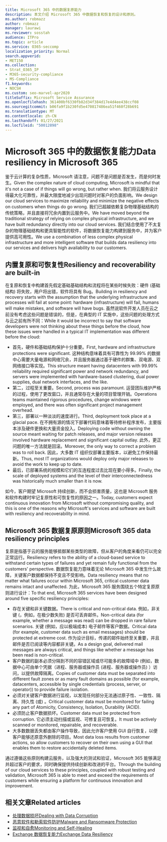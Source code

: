 ```yaml
---
title: Microsoft 365 中的数据复原能力
description: 本文介绍 Microsoft 365 中数据恢复和恢复的设计和原则。
ms.author: robmazz
author: robmazz
manager: laurawi
ms.reviewer: sosstah
audience: ITPro
ms.topic: article
ms.service: O365-seccomp
localization_priority: Normal
search.appverid:
- MET150
ms.collection:
- Strat_O365_IP
- M365-security-compliance
- MS-Compliance
f1.keywords:
- NOCSH
ms.custom: seo-marvel-apr2020
titleSuffix: Microsoft Service Assurance
ms.openlocfilehash: 361400bf6330fb82d34f384d17e4d4ee438ccf08
ms.sourcegitcommit: b06fa9f1b230fd5e470817486ea51f460f28b691
ms.translationtype: MT
ms.contentlocale: zh-CN
ms.lasthandoff: 01/27/2021
ms.locfileid: "50012898"
---
```

# <a name="data-resiliency-in-microsoft-365"></a><span data-ttu-id="db192-103">Microsoft 365 中的数据恢复能力</span><span class="sxs-lookup"><span data-stu-id="db192-103">Data resiliency in Microsoft 365</span></span>

<span data-ttu-id="db192-104">鉴于云计算的复杂性质，Microsoft 请注意，问题不是问题是否发生，而是何时发生。</span><span class="sxs-lookup"><span data-stu-id="db192-104">Given the complex nature of cloud computing, Microsoft is mindful that it's not a case of if things will go wrong, but rather when.</span></span> <span data-ttu-id="db192-105">我们将云服务设计得最大化可靠性，并最大限度地减少出现问题时对客户的负面影响。</span><span class="sxs-lookup"><span data-stu-id="db192-105">We design our cloud services to maximize reliability and minimize the negative effects on customers when things do go wrong.</span></span> <span data-ttu-id="db192-106">我们已超越依赖复杂物理基础结构的传统策略，并且直接将冗余内置到云服务中。</span><span class="sxs-lookup"><span data-stu-id="db192-106">We have moved beyond the traditional strategy of relying on complex physical infrastructure, and we have built redundancy directly into our cloud services.</span></span> <span data-ttu-id="db192-107">我们结合使用了不太复杂的物理基础结构和更具智能性的软件，将数据恢复能力构建到服务中，并为客户提供高可用性。</span><span class="sxs-lookup"><span data-stu-id="db192-107">We use a combination of less complex physical infrastructure and more intelligent software that builds data resiliency into our services and delivers high availability to our customers.</span></span>

## <a name="resiliency-and-recoverability-are-built-in"></a><span data-ttu-id="db192-108">内置复原和可恢复性</span><span class="sxs-lookup"><span data-stu-id="db192-108">Resiliency and recoverability are built-in</span></span>

<span data-ttu-id="db192-109">在复原和恢复中构建首先假定基础基础结构和流程将在某些时候失败：硬件 (基础结构) 将失败，用户将出错，软件将具有 Bug。</span><span class="sxs-lookup"><span data-stu-id="db192-109">Building in resiliency and recovery starts with the assumption that the underlying infrastructure and processes will fail at some point: hardware (infrastructure) will fail, humans will make mistakes, and software will have bugs.</span></span> <span data-ttu-id="db192-110">虽然说软件开发人员在云之前没有考虑这些问题是错误的，但是，在典型的 IT 实施中，这些问题的处理方式与云之前有所不同：</span><span class="sxs-lookup"><span data-stu-id="db192-110">While it would be incorrect to say that software developers were not thinking about these things before the cloud, how these issues were handled in a typical IT implementation was different before the cloud:</span></span>

- <span data-ttu-id="db192-111">首先，硬件和基础结构保护十分重要。</span><span class="sxs-lookup"><span data-stu-id="db192-111">First, hardware and infrastructure protections were significant.</span></span> <span data-ttu-id="db192-112">这种结构意味着具有可靠性为 99.99% 的数据中心需要大量电源和网络冗余，并且服务器通过基于硬件的群集、双电源、双网络接口等实现。</span><span class="sxs-lookup"><span data-stu-id="db192-112">This structure meant having datacenters with 99.99% reliability required significant power and network redundancy, and servers were implemented with hardware-based clustering, dual power supplies, dual network interfaces, and the like.</span></span>
- <span data-ttu-id="db192-113">第二，过程至关重要。</span><span class="sxs-lookup"><span data-stu-id="db192-113">Second, process was paramount.</span></span> <span data-ttu-id="db192-114">运营团队维护严格的过程，使用了更改窗口，并且通常存在大量的项目管理开销。</span><span class="sxs-lookup"><span data-stu-id="db192-114">Operations teams maintained rigorous procedures, change windows were employed, and there was often significant project management overhead.</span></span>
- <span data-ttu-id="db192-115">第三，部署以一种淡淡的速度进行。</span><span class="sxs-lookup"><span data-stu-id="db192-115">Third, deployment took place at a glacial pace.</span></span> <span data-ttu-id="db192-116">在不拥有源的情况下部署代码意味着等待修补程序发布，主要版本涉及硬件更换和大量资金投入。</span><span class="sxs-lookup"><span data-stu-id="db192-116">Deploying code without owning the source meant waiting for patch releases, and major version releases involved hardware replacement and significant capital outlay.</span></span> <span data-ttu-id="db192-117">此外，更正问题的唯一方法就是回滚。</span><span class="sxs-lookup"><span data-stu-id="db192-117">Moreover, the only way to correct a problem was to roll back.</span></span> <span data-ttu-id="db192-118">因此，大多数 IT 组织仅部署主要版本，以避免工作保持最新。</span><span class="sxs-lookup"><span data-stu-id="db192-118">Thus, most IT organizations would deploy only major releases to avoid the work to keep up to date.</span></span>
- <span data-ttu-id="db192-119">最后，已部署系统的规模和它们的互连程度过去比现在要小得多。</span><span class="sxs-lookup"><span data-stu-id="db192-119">Finally, the scale of deployed systems and the level of their interconnectedness was historically much smaller than it is now.</span></span>

<span data-ttu-id="db192-120">如今，客户期望 Microsoft 持续创新，而不会损害质量，这也是 Microsoft 服务和软件构建时牢记复原性和可恢复性的原因之一。</span><span class="sxs-lookup"><span data-stu-id="db192-120">Today, customers expect continuous innovation from Microsoft without compromising quality, and this is one of the reasons why Microsoft's services and software are built with resiliency and recoverability in mind.</span></span>

## <a name="microsoft-365-data-resiliency-principles"></a><span data-ttu-id="db192-121">Microsoft 365 数据复原原则</span><span class="sxs-lookup"><span data-stu-id="db192-121">Microsoft 365 data resiliency principles</span></span>

<span data-ttu-id="db192-122">复原是指基于云的服务能够抵御某些类型的故障，但从客户的角度来看仍可以完全正常运行。</span><span class="sxs-lookup"><span data-stu-id="db192-122">Resiliency refers to the ability of a cloud-based service to withstand certain types of failures and yet remain fully functional from the customers' perspective.</span></span> <span data-ttu-id="db192-123">数据恢复能力意味着无论 Microsoft 365 中发生什么故障，关键客户数据都保持不变且不受影响。</span><span class="sxs-lookup"><span data-stu-id="db192-123">Data resiliency means that no matter what failures occur within Microsoft 365, critical customer data remains intact and unaffected.</span></span> <span data-ttu-id="db192-124">为此，Microsoft 365 服务围绕五个特定复原原则进行设计：</span><span class="sxs-lookup"><span data-stu-id="db192-124">To that end, Microsoft 365 services have been designed around five specific resiliency principles:</span></span>

- <span data-ttu-id="db192-125">存在关键和非关键数据。</span><span class="sxs-lookup"><span data-stu-id="db192-125">There is critical and non-critical data.</span></span> <span data-ttu-id="db192-126">例如，非关键 (，例如，在极少数失败) 是否可丢弃邮件。</span><span class="sxs-lookup"><span data-stu-id="db192-126">Non-critical data (for example, whether a message was read) can be dropped in rare failure scenarios.</span></span> <span data-ttu-id="db192-127">关键 (例如，应以极端成本) 电子邮件等客户数据。</span><span class="sxs-lookup"><span data-stu-id="db192-127">Critical data (for example, customer data such as email messages) should be protected at extreme cost.</span></span> <span data-ttu-id="db192-128">作为设计目标，传递的邮件始终至关重要，并且邮件是否已阅读等内容都非关键。</span><span class="sxs-lookup"><span data-stu-id="db192-128">As a design goal, delivered mail messages are always critical, and things like whether a message has been read is non-critical.</span></span>
- <span data-ttu-id="db192-129">客户数据的副本必须分隔到不同的容错区域或尽可能多的故障域中 (例如，数据中心可由单个凭据（进程、服务器或操作员 (进程、服务器或操作员) ）访问，以提供故障隔离。</span><span class="sxs-lookup"><span data-stu-id="db192-129">Copies of customer data must be separated into different fault zones or as many fault domains as possible (for example, datacenters, accessible by single credentials (process, server, or operator)) to provide failure isolation.</span></span> 
- <span data-ttu-id="db192-130">必须对关键客户数据进行监视，以发现任何部分无法通过原子性、一致性、隔离、持久性 (或) 。</span><span class="sxs-lookup"><span data-stu-id="db192-130">Critical customer data must be monitored for failing any part of Atomicity, Consistency, Isolation, Durability (ACID).</span></span>
- <span data-ttu-id="db192-131">必须防止客户数据损坏。</span><span class="sxs-lookup"><span data-stu-id="db192-131">Customer data must be protected from corruption.</span></span> <span data-ttu-id="db192-132">它必须主动扫描或监视、可修复且可恢复。</span><span class="sxs-lookup"><span data-stu-id="db192-132">It must be actively scanned or monitored, repairable, and recoverable.</span></span>
- <span data-ttu-id="db192-133">大多数数据丢失都由客户操作导致，因此允许客户使用 GUI 自行恢复，以便客户能够还原意外删除的项目。</span><span class="sxs-lookup"><span data-stu-id="db192-133">Most data loss results from customer actions, so allow customers to recover on their own using a GUI that enables them to restore accidentally deleted items.</span></span>

<span data-ttu-id="db192-134">通过遵循这些原则构建云服务，以及强大的测试和验证，Microsoft 365 能够满足并超过客户的要求，同时确保提供持续创新和改进的平台。</span><span class="sxs-lookup"><span data-stu-id="db192-134">Through the building of our cloud services to these principles, coupled with robust testing and validation, Microsoft 365 is able to meet and exceed the requirements of customers while ensuring a platform for continuous innovation and improvement.</span></span>

## <a name="related-articles"></a><span data-ttu-id="db192-135">相关文章</span><span class="sxs-lookup"><span data-stu-id="db192-135">Related articles</span></span>

- [<span data-ttu-id="db192-136">处理数据损坏</span><span class="sxs-lookup"><span data-stu-id="db192-136">Dealing with Data Corruption</span></span>](assurance-dealing-with-data-corruption.md)
- [<span data-ttu-id="db192-137">恶意软件和勒索软件防护</span><span class="sxs-lookup"><span data-stu-id="db192-137">Malware and Ransomware Protection</span></span>](assurance-malware-and-ransomware-protection.md)
- [<span data-ttu-id="db192-138">监视和自愈</span><span class="sxs-lookup"><span data-stu-id="db192-138">Monitoring and Self-Healing</span></span>](assurance-monitoring-and-self-healing.md)
- [<span data-ttu-id="db192-139">Exchange 数据恢复能力</span><span class="sxs-lookup"><span data-stu-id="db192-139">Exchange Data Resiliency</span></span>](assurance-exchange-data-resiliency.md)
